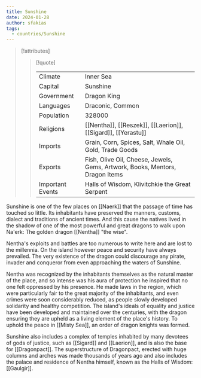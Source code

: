 ```yaml
---
title: Sunshine
date: 2024-01-28
author: sfakias
tags:
  - countries/Sunshine
---
```


> [!attributes]
> 
> > [!quote]
> >
> > | | |
> > | --- | --- |
> > | Climate | Inner Sea |
> > | Capital | Sunshine |
> > | Government | Dragon King |
> > | Languages | Draconic, Common |
> > | Population | 328000 |
> > | Religions | [[Nentha]], [[Reszek]], [[Laerion]], [[Sigard]], [[Yerastu]] |
> > | Imports | Grain, Corn, Spices, Salt, Whale Oil, Gold, Trade Goods |
> > | Exports | Fish, Olive Oil, Cheese, Jewels, Gems, Artwork, Books, Mentors, Dragon Items |
> > | Important Events | Halls of Wisdom, Klivitchkie the Great Serpent |

Sunshine is one of the few places on [[Naerk]] that the passage of time has touched so little. Its inhabitants have preserved the manners, customs, dialect and traditions of ancient times. And this cause the natives lived in the shadow of one of the most powerful and great dragons to walk upon Na'erk: The golden dragon [[Nentha]] "the wise".

Nentha's exploits and battles are too numerous to write here and are lost to the millennia. On the island however peace and security have always prevailed. The very existence of the dragon could discourage any pirate, invader and conqueror from even approaching the waters of Sunshine.

Nentha was recognized by the inhabitants themselves as the natural master of the place, and so intense was his aura of protection he inspired that no one felt oppressed by his presence. He made laws in the region, which were particularly fair to the great majority of the inhabitants, and even crimes were soon considerably reduced, as people slowly developed solidarity and healthy competition. The island's ideals of equality and justice have been developed and maintained over the centuries, with the dragon ensuring they are upheld as a living element of the place's history. To uphold the peace in [[Misty Sea]], an order of dragon knights was formed.

Sunshine also includes a complex of temples inhabited by many devotees of gods of justice, such as [[Sigard]] and [[Laerion]], and is also the base for [[Dragonpact]]. The superstructure of Dragonpact, erected with huge columns and arches was made thousands of years ago and also includes the palace and residence of Nentha himself, known as the Halls of Wisdom: [[Gaulgir]].